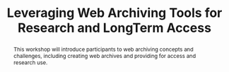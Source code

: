 ---
abstract: "This workshop will introduce participants to web archiving concepts and
  challenges, including creating web archives and providing for access and research
  use. \n"
creators:
- Lori Donovan
date: null
document_url: https://services.phaidra.univie.ac.at/api/object/o:378689/download
grand_parent: iPRES
institutions: []
keywords:
- web archiving
- research services
- access
landing_page_url: https://phaidra.univie.ac.at/o:378689
language: eng
layout: publication
license: CC BY-NC-SA 3.0 AT
notes_url: null
parent: iPRES 2014
publication_type: workshops and tutorials
size: 123089
slides_url: null
source_name: iPRES
stream_url: null
title: Leveraging Web Archiving Tools for Research and LongTerm Access
year: 2014
---